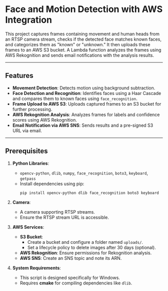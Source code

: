 # Face and Motion Detection with AWS Integration

This project captures frames containing movement and human heads from an RTSP camera stream, checks if the detected face matches known faces, and categorizes them as "known" or "unknown." It then uploads these frames to an AWS S3 bucket. A Lambda function analyzes the frames using AWS Rekognition and sends email notifications with the analysis results.

---

## Features
- **Movement Detection**: Detects motion using background subtraction.
- **Face Detection and Recognition**: Identifies faces using a Haar Cascade and compares them to known faces using `face_recognition`.
- **Frame Upload to AWS S3**: Uploads captured frames to an S3 bucket for further processing.
- **AWS Rekognition Analysis**: Analyzes frames for labels and confidence scores using AWS Rekognition.
- **Email Notification via AWS SNS**: Sends results and a pre-signed S3 URL via email.

---

## Prerequisites
1. **Python Libraries**:
   - `opencv-python`, `dlib`, `numpy`, `face_recognition`, `boto3`, `keyboard`, `getpass`
   - Install dependencies using pip:
     ```bash
     pip install opencv-python dlib face_recognition boto3 keyboard
     ```

2. **Camera**:
   - A camera supporting RTSP streams.
   - Ensure the RTSP stream URL is accessible.

3. **AWS Services**:
   - **S3 Bucket**:
     - Create a bucket and configure a folder named `uploads/`.
     - Set a lifecycle policy to delete images after 30 days (optional).
   - **AWS Rekognition**: Ensure permissions for Rekognition analysis.
   - **AWS SNS**: Create an SNS topic and note its ARN.

4. **System Requirements**:
   - This script is designed specifically for Windows.
   - Requires **cmake** for compiling dependencies like `dlib`.
